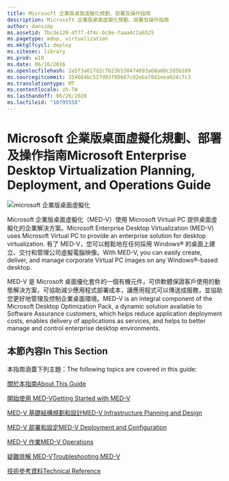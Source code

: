 ```yaml
---
title: Microsoft 企業版桌面虛擬化規劃、部署及操作指南
description: Microsoft 企業版桌面虛擬化規劃、部署及操作指南
author: dansimp
ms.assetid: 7bc3e120-df77-4f4c-bc8e-7aaa4c2a6525
ms.pagetype: mdop, virtualization
ms.mktglfcycl: deploy
ms.sitesec: library
ms.prod: w10
ms.date: 06/16/2016
ms.openlocfilehash: 2a5f3a617d2c7b23b530474893a68a60c2d5b189
ms.sourcegitcommit: 354664bc527d93f80687cd2eba70d1eea024c7c3
ms.translationtype: MT
ms.contentlocale: zh-TW
ms.lasthandoff: 06/26/2020
ms.locfileid: "10795558"
---
```

# <span data-ttu-id="1e197-103">Microsoft 企業版桌面虛擬化規劃、部署及操作指南</span><span class="sxs-lookup"><span data-stu-id="1e197-103">Microsoft Enterprise Desktop Virtualization Planning, Deployment, and Operations Guide</span></span>


![microsoft 企業版桌面虛擬化](images/medv.gif)

<span data-ttu-id="1e197-105">Microsoft 企業版桌面虛擬化（MED-V）使用 Microsoft Virtual PC 提供桌面虛擬化的企業解決方案。</span><span class="sxs-lookup"><span data-stu-id="1e197-105">Microsoft Enterprise Desktop Virtualization (MED-V) uses Microsoft Virtual PC to provide an enterprise solution for desktop virtualization.</span></span> <span data-ttu-id="1e197-106">有了 MED-V，您可以輕鬆地在任何採用 Windows® 的桌面上建立、交付和管理公司虛擬電腦映像。</span><span class="sxs-lookup"><span data-stu-id="1e197-106">With MED-V, you can easily create, deliver, and manage corporate Virtual PC images on any Windows®-based desktop.</span></span>

<span data-ttu-id="1e197-107">MED-V 是 Microsoft 桌面優化套件的一個有機元件，可供軟體保證客戶使用的動態解決方案，可協助減少應用程式部署成本，讓應用程式可以傳送成服務，並協助您更好地管理及控制企業桌面環境。</span><span class="sxs-lookup"><span data-stu-id="1e197-107">MED-V is an integral component of the Microsoft Desktop Optimization Pack, a dynamic solution available to Software Assurance customers, which helps reduce application deployment costs, enables delivery of applications as services, and helps to better manage and control enterprise desktop environments.</span></span>

## <span data-ttu-id="1e197-108">本節內容</span><span class="sxs-lookup"><span data-stu-id="1e197-108">In This Section</span></span>


<span data-ttu-id="1e197-109">本指南涵蓋下列主題：</span><span class="sxs-lookup"><span data-stu-id="1e197-109">The following topics are covered in this guide:</span></span>

[<span data-ttu-id="1e197-110">關於本指南</span><span class="sxs-lookup"><span data-stu-id="1e197-110">About This Guide</span></span>](about-this-guidemedv.md)

[<span data-ttu-id="1e197-111">開始使用 MED-V</span><span class="sxs-lookup"><span data-stu-id="1e197-111">Getting Started with MED-V</span></span>](getting-started-with-med-v.md)

[<span data-ttu-id="1e197-112">MED-V 基礎結構規劃和設計</span><span class="sxs-lookup"><span data-stu-id="1e197-112">MED-V Infrastructure Planning and Design</span></span>](med-v-infrastructure-planning-and-design.md)

[<span data-ttu-id="1e197-113">MED-V 部署和設定</span><span class="sxs-lookup"><span data-stu-id="1e197-113">MED-V Deployment and Configuration</span></span>](med-v-deployment-and-configuration.md)

[<span data-ttu-id="1e197-114">MED-V 作業</span><span class="sxs-lookup"><span data-stu-id="1e197-114">MED-V Operations</span></span>](med-v-operations.md)

[<span data-ttu-id="1e197-115">疑難排解 MED-V</span><span class="sxs-lookup"><span data-stu-id="1e197-115">Troubleshooting MED-V</span></span>](troubleshooting-med-v.md)

[<span data-ttu-id="1e197-116">技術參考資料</span><span class="sxs-lookup"><span data-stu-id="1e197-116">Technical Reference</span></span>](technical-referencemedv-10-sp1.md)

 

 





